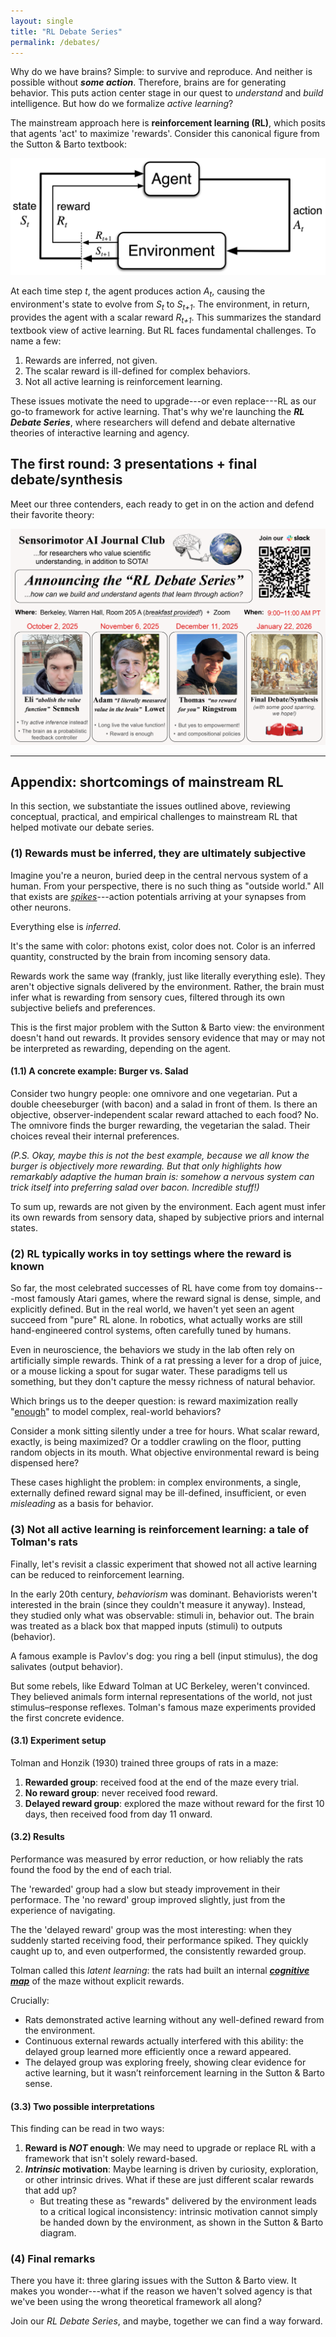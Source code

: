 ```yaml
---
layout: single
title: "RL Debate Series"
permalink: /debates/
---
```


Why do we have brains? Simple: to survive and reproduce. And neither is possible without ***some action***. Therefore, brains are for generating behavior. This puts action center stage in our quest to *understand* and *build* intelligence. But how do we formalize *active learning*?

The mainstream approach here is **reinforcement learning (RL)**, which posits that agents 'act' to maximize 'rewards'. Consider this canonical figure from the Sutton & Barto textbook:

![Sutton and Barto RL Diagram](/assets/images/sutton-barto.png)

At each time step *t*, the agent produces action *A<sub>t</sub>*, causing the environment's state to evolve from *S<sub>t</sub>* to *S<sub>t+1</sub>*. The environment, in return, provides the agent with a scalar reward *R<sub>t+1</sub>*. This summarizes the standard textbook view of active learning. But RL faces fundamental challenges. To name a few:

1. Rewards are inferred, not given.  
2. The scalar reward is ill-defined for complex behaviors.
3. Not all active learning is reinforcement learning.

These issues motivate the need to upgrade---or even replace---RL as our go-to framework for active learning. That's why we're launching the ***RL Debate Series***, where researchers will defend and debate alternative theories of interactive learning and agency.

## The first round: 3 presentations + final debate/synthesis

Meet our three contenders, each ready to get in on the action and defend their favorite theory:

![RL Debate Series Flyer](/assets/images/rl_debates_flyer.png)

---

## Appendix: shortcomings of mainstream RL

In this section, we substantiate the issues outlined above, reviewing conceptual, practical, and empirical challenges to mainstream RL that helped motivate our debate series.

### (1) Rewards must be inferred, they are ultimately subjective

Imagine you're a neuron, buried deep in the central nervous system of a human. From your perspective, there is no such thing as "outside world." All that exists are [*spikes*](https://en.wikipedia.org/wiki/Action_potential)---action potentials arriving at your synapses from other neurons.

Everything else is *inferred*.

It's the same with color: photons exist, color does not. Color is an inferred quantity, constructed by the brain from incoming sensory data.

Rewards work the same way (frankly, just like literally everything esle). They aren't objective signals delivered by the environment. Rather, the brain must infer what is rewarding from sensory cues, filtered through its own subjective beliefs and preferences.

This is the first major problem with the Sutton & Barto view: the environment doesn't hand out rewards. It provides sensory evidence that may or may not be interpreted as rewarding, depending on the agent.

#### (1.1) A concrete example: Burger vs. Salad

Consider two hungry people: one omnivore and one vegetarian. Put a double cheeseburger (with bacon) and a salad in front of them. Is there an objective, observer-independent scalar reward attached to each food? No. The omnivore finds the burger rewarding, the vegetarian the salad. Their choices reveal their internal preferences.

*(P.S. Okay, maybe this is not the best example, because we all know the burger is objectively more rewarding. But that only highlights how remarkably adaptive the human brain is: somehow a nervous system can trick itself into preferring salad over bacon. Incredible stuff!)*

To sum up, rewards are not given by the environment. Each agent must infer its own rewards from sensory data, shaped by subjective priors and internal states.


### (2) RL typically works in toy settings where the reward is known

So far, the most celebrated successes of RL have come from toy domains---most famously Atari games, where the reward signal is dense, simple, and explicitly defined. But in the real world, we haven't yet seen an agent succeed from "pure" RL alone. In robotics, what actually works are still hand-engineered control systems, often carefully tuned by humans.

Even in neuroscience, the behaviors we study in the lab often rely on artificially simple rewards. Think of a rat pressing a lever for a drop of juice, or a mouse licking a spout for sugar water. These paradigms tell us something, but they don't capture the messy richness of natural behavior.

Which brings us to the deeper question: is reward maximization really "[enough](https://www.sciencedirect.com/science/article/pii/S0004370221000862)" to model complex, real-world behaviors?

Consider a monk sitting silently under a tree for hours. What scalar reward, exactly, is being maximized? Or a toddler crawling on the floor, putting random objects in its mouth. What objective environmental reward is being dispensed here?

These cases highlight the problem: in complex environments, a single, externally defined reward signal may be ill-defined, insufficient, or even *misleading* as a basis for behavior.

### (3) Not all active learning is reinforcement learning: a tale of Tolman's rats

Finally, let's revisit a classic experiment that showed not all active learning can be reduced to reinforcement learning.

In the early 20th century, *behaviorism* was dominant. Behaviorists weren't interested in the brain (since they couldn't measure it anyway). Instead, they studied only what was observable: stimuli in, behavior out. The brain was treated as a black box that mapped inputs (stimuli) to outputs (behavior).

A famous example is Pavlov's dog: you ring a bell (input stimulus), the dog salivates (output behavior).

But some rebels, like Edward Tolman at UC Berkeley, weren't convinced. They believed animals form internal representations of the world, not just stimulus–response reflexes. Tolman's famous maze experiments provided the first concrete evidence.

#### (3.1) Experiment setup

Tolman and Honzik (1930) trained three groups of rats in a maze:

1. **Rewarded group**: received food at the end of the maze every trial.
2. **No reward group**: never received food reward.
3. **Delayed reward group**: explored the maze without reward for the first 10 days, then received food from day 11 onward.

#### (3.2) Results

Performance was measured by error reduction, or how reliably the rats found the food by the end of each trial.

The 'rewarded' group had a slow but steady improvement in their performace. The 'no reward' group improved slightly, just from the experience of navigating.

The the 'delayed reward' group was the most interesting: when they suddenly started receiving food, their performance spiked. They quickly caught up to, and even outperformed, the consistently rewarded group.

Tolman called this *latent learning*: the rats had built an internal ***[cognitive map](https://personal.utdallas.edu/~tres/spatial/tolman.pdf)*** of the maze without explicit rewards.

Crucially:

- Rats demonstrated active learning without any well-defined reward from the environment.
- Continuous external rewards actually interfered with this ability: the delayed group learned more efficiently once a reward appeared.
- The delayed group was exploring freely, showing clear evidence for active learning, but it wasn’t reinforcement learning in the Sutton & Barto sense.

#### (3.3) Two possible interpretations

This finding can be read in two ways:

1. **Reward is _NOT_ enough**: We may need to upgrade or replace RL with a framework that isn't solely reward-based.
2. **_Intrinsic_ motivation**: Maybe learning is driven by curiosity, exploration, or other intrinsic drives. What if these are just different scalar rewards that add up?
    - But treating these as "rewards" delivered by the environment leads to a critical logical inconsistency: intrinsic motivation cannot simply be handed down by the environment, as shown in the Sutton & Barto diagram.

### (4) Final remarks

There you have it: three glaring issues with the Sutton & Barto view. It makes you wonder---what if the reason we haven't solved agency is that we've been using the wrong theoretical framework all along?

Join our *RL Debate Series*, and maybe, together we can find a way forward.

